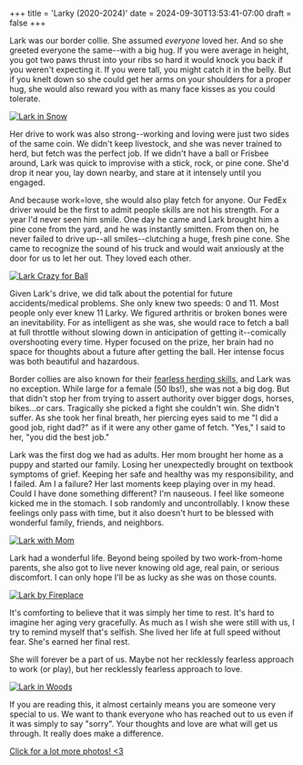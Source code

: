 +++
title = 'Larky (2020-2024)'
date = 2024-09-30T13:53:41-07:00
draft = false
+++

Lark was our border collie. She assumed _everyone_ loved her. And so she greeted everyone the same--with a big hug. If you were average in height, you got two paws thrust into your ribs so hard it would knock you back if you weren't expecting it. If you were tall, you might catch it in the belly. But if you knelt down so she could get her arms on your shoulders for a proper hug, she would also reward you with as many face kisses as you could tolerate.

[![Lark in Snow](IMG_3704.jpg)](https://lark.bens.haus)

Her drive to work was also strong--working and loving were just two sides of the same coin. We didn't keep livestock, and she was never trained to herd, but fetch was the perfect job. If we didn't have a ball or Frisbee around, Lark was quick to improvise with a stick, rock, or pine cone. She'd drop it near you, lay down nearby, and stare at it intensely until you engaged.

And because work=love, she would also play fetch for anyone. Our FedEx driver would be the first to admit people skills are not his strength. For a year I'd never seen him smile. One day he came and Lark brought him a pine cone from the yard, and he was instantly smitten. From then on, he never failed to drive up--all smiles--clutching a huge, fresh pine cone. She came to recognize the sound of his truck and would wait anxiously at the door for us to let her out. They loved each other.

[![Lark Crazy for Ball](PXL_20231105.jpg)](https://lark.bens.haus)

Given Lark's drive, we did talk about the potential for future accidents/medical problems. She only knew two speeds: 0 and 11. Most people only ever knew 11 Larky. We figured arthritis or broken bones were an inevitability. For as intelligent as she was, she would race to fetch a ball at full throttle without slowing down in anticipation of getting it--comically overshooting every time. Hyper focused on the prize, her brain had no space for thoughts about a future after getting the ball. Her intense focus was both beautiful and hazardous.

Border collies are also known for their [fearless herding skills](https://youtube.com/shorts/-bb-56PvN2A?si=Z6_VhJStawJWY3vz), and Lark was no exception. While large for a female (50 lbs!), she was not a big dog. But that didn't stop her from trying to assert authority over bigger dogs, horses, bikes...or cars. Tragically she picked a fight she couldn't win. She didn't suffer. As she took her final breath, her piercing eyes said to me "I did a good job, right dad?" as if it were any other game of fetch. "Yes," I said to her, "you did the best job."

Lark was the first dog we had as adults. Her mom brought her home as a puppy and started our family. Losing her unexpectedly brought on textbook symptoms of grief. Keeping her safe and healthy was my responsibility, and I failed. Am I a failure? Her last moments keep playing over in my head. Could I have done something different? I'm nauseous. I feel like someone kicked me in the stomach. I sob randomly and uncontrollably. I know these feelings only pass with time, but it also doesn't hurt to be blessed with wonderful family, friends, and neighbors.

[![Lark with Mom](PXL_20230917.jpg)](https://lark.bens.haus)

Lark had a wonderful life. Beyond being spoiled by two work-from-home parents, she also got to live never knowing old age, real pain, or serious discomfort. I can only hope I'll be as lucky as she was on those counts.

[![Lark by Fireplace](PXL_20231018.jpg)](https://lark.bens.haus)

It's comforting to believe that it was simply her time to rest. It's hard to imagine her aging very gracefully. As much as I wish she were still with us, I try to remind myself that's selfish. She lived her life at full speed without fear. She's earned her final rest.

She will forever be a part of us. Maybe not her recklessly fearless approach to work (or play), but her recklessly fearless approach to love.

[![Lark in Woods](PXL_20231012.jpg)](https://lark.bens.haus)

If you are reading this, it almost certainly means you are someone very special to us. We want to thank everyone who has reached out to us even if it was simply to say "sorry". Your thoughts and love are what will get us through. It really does make a difference.

[Click for a lot more photos! <3](https://lark.bens.haus)
